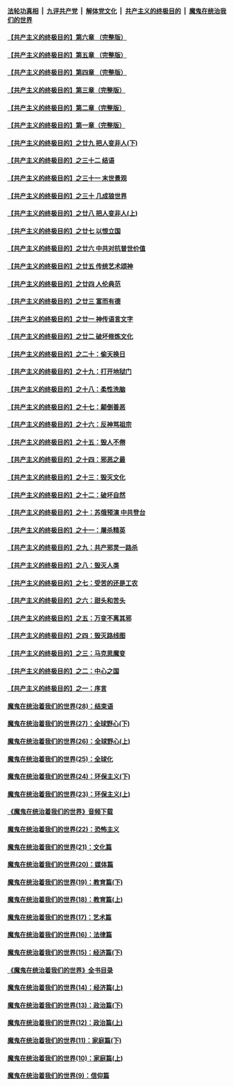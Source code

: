 ####  [法轮功真相](../../../../basic/blob/master/README.md?t=01051613) &nbsp;|&nbsp; [九评共产党](../../../../9ping.md/blob/master/README.md?t=01051613) &nbsp;|&nbsp; [解体党文化](../../../../jtdwh.md/blob/master/README.md?t=01051613)  &nbsp;|&nbsp; [共产主义的终极目的](../../../../gczydzjmd.md/blob/master/README.md?t=01051613) &nbsp;|&nbsp; [魔鬼在统治我们的世界](../../../../mgztzwmdsj.md/blob/master/README.md?t=01051613) 

#### [【共产主义的终极目的】第六章 （完整版）](../pages/nsc422/n11428913.md?t=01051613) 

#### [【共产主义的终极目的】第五章 （完整版）](../pages/nsc422/n11428912.md?t=01051613) 

#### [【共产主义的终极目的】第四章 （完整版）](../pages/nsc422/n11428907.md?t=01051613) 

#### [【共产主义的终极目的】第三章（完整版）](../pages/nsc422/n11428848.md?t=01051613) 

#### [【共产主义的终极目的】第二章（完整版）](../pages/nsc422/n11428831.md?t=01051613) 

#### [【共产主义的终极目的】第一章（完整版）](../pages/nsc422/n11417651.md?t=01051613) 

#### [【共产主义的终极目的】之廿九 把人变非人(下)](../pages/nsc422/n11344140.md?t=01051613) 

#### [【共产主义的终极目的】之三十二 结语](../pages/nsc422/n11360535.md?t=01051613) 

#### [【共产主义的终极目的】之三十一 末世景观](../pages/nsc422/n11351129.md?t=01051613) 

#### [【共产主义的终极目的】之三十 几成狼世界](../pages/nsc422/n11348280.md?t=01051613) 

#### [【共产主义的终极目的】之廿八 把人变非人(上)](../pages/nsc422/n11340492.md?t=01051613) 

#### [【共产主义的终极目的】之廿七 以恨立国](../pages/nsc422/n11336944.md?t=01051613) 

#### [【共产主义的终极目的】之廿六 中共对抗普世价值](../pages/nsc422/n11324785.md?t=01051613) 

#### [【共产主义的终极目的】之廿五 传统艺术颂神](../pages/nsc422/n11296396.md?t=01051613) 

#### [【共产主义的终极目的】之廿四 人伦典范](../pages/nsc422/n11296397.md?t=01051613) 

#### [【共产主义的终极目的】之廿三 富而有德](../pages/nsc422/n11283598.md?t=01051613) 

#### [【共产主义的终极目的】之廿一 神传语言文字](../pages/nsc422/n11263265.md?t=01051613) 

#### [【共产主义的终极目的】之廿二 破坏修炼文化](../pages/nsc422/n11245728.md?t=01051613) 

#### [【共产主义的终极目的】之二十：偷天换日](../pages/nsc422/n11238846.md?t=01051613) 

#### [【共产主义的终极目的】之十九：打开地狱门](../pages/nsc422/n11206376.md?t=01051613) 

#### [【共产主义的终极目的】之十八：柔性洗脑](../pages/nsc422/n11199994.md?t=01051613) 

#### [【共产主义的终极目的】之十七：颠倒善恶](../pages/nsc422/n11179782.md?t=01051613) 

#### [【共产主义的终极目的】之十六：反神骂祖宗](../pages/nsc422/n11166798.md?t=01051613) 

#### [【共产主义的终极目的】之十五：毁人不倦](../pages/nsc422/n11166792.md?t=01051613) 

#### [【共产主义的终极目的】之十四：邪恶之最](../pages/nsc422/n11150249.md?t=01051613) 

#### [【共产主义的终极目的】之十三：毁灭文化](../pages/nsc422/n11135227.md?t=01051613) 

#### [【共产主义的终极目的】之十二：破坏自然](../pages/nsc422/n11135214.md?t=01051613) 

#### [【共产主义的终极目的】之十：苏俄预演 中共登台](../pages/nsc422/n11118424.md?t=01051613) 

#### [【共产主义的终极目的】之十一：屠杀精英](../pages/nsc422/n11118442.md?t=01051613) 

#### [【共产主义的终极目的】之九：共产邪灵一路杀](../pages/nsc422/n11114139.md?t=01051613) 

#### [【共产主义的终极目的】之八：毁灭人类](../pages/nsc422/n11108503.md?t=01051613) 

#### [【共产主义的终极目的】之七：受苦的还是工农](../pages/nsc422/n11101809.md?t=01051613) 

#### [【共产主义的终极目的】之六：甜头和苦头](../pages/nsc422/n11096971.md?t=01051613) 

#### [【共产主义的终极目的】之五：万变不离其邪](../pages/nsc422/n11091285.md?t=01051613) 

#### [【共产主义的终极目的】之四：毁灭路线图](../pages/nsc422/n11086284.md?t=01051613) 

#### [【共产主义的终极目的】之三：马克思魔变](../pages/nsc422/n11061941.md?t=01051613) 

#### [【共产主义的终极目的】之二：中心之国](../pages/nsc422/n11047728.md?t=01051613) 

#### [【共产主义的终极目的】之一：序言](../pages/nsc422/n11086077.md?t=01051613) 

#### [魔鬼在统治着我们的世界(28)：结束语](../pages/nsc422/n10936246.md?t=01051613) 

#### [魔鬼在统治着我们的世界(27)：全球野心(下)](../pages/nsc422/n10928319.md?t=01051613) 

#### [魔鬼在统治着我们的世界(26)：全球野心(上)](../pages/nsc422/n10900318.md?t=01051613) 

#### [魔鬼在统治着我们的世界(25)：全球化](../pages/nsc422/n10788205.md?t=01051613) 

#### [魔鬼在统治着我们的世界(24)：环保主义(下)](../pages/nsc422/n10695307.md?t=01051613) 

#### [魔鬼在统治着我们的世界(23)：环保主义(上)](../pages/nsc422/n10688613.md?t=01051613) 

#### [《魔鬼在统治着我们的世界》音频下载](../pages/nsc422/n10635553.md?t=01051613) 

#### [魔鬼在统治着我们的世界(22)：恐怖主义](../pages/nsc422/n10614727.md?t=01051613) 

#### [魔鬼在统治着我们的世界(21)：文化篇](../pages/nsc422/n10597706.md?t=01051613) 

#### [魔鬼在统治着我们的世界(20)：媒体篇](../pages/nsc422/n10586579.md?t=01051613) 

#### [魔鬼在统治着我们的世界(19)：教育篇(下)](../pages/nsc422/n10564808.md?t=01051613) 

#### [魔鬼在统治着我们的世界(18)：教育篇(上)](../pages/nsc422/n10526970.md?t=01051613) 

#### [魔鬼在统治着我们的世界(17)：艺术篇](../pages/nsc422/n10499093.md?t=01051613) 

#### [魔鬼在统治着我们的世界(16)：法律篇](../pages/nsc422/n10485969.md?t=01051613) 

#### [魔鬼在统治着我们的世界(15)：经济篇(下)](../pages/nsc422/n10469975.md?t=01051613) 

#### [《魔鬼在统治着我们的世界》全书目录](../pages/nsc422/n10464261.md?t=01051613) 

#### [魔鬼在统治着我们的世界(14)：经济篇(上)](../pages/nsc422/n10457370.md?t=01051613) 

#### [魔鬼在统治着我们的世界(13)：政治篇(下)](../pages/nsc422/n10448270.md?t=01051613) 

#### [魔鬼在统治着我们的世界(12)：政治篇(上)](../pages/nsc422/n10444576.md?t=01051613) 

#### [魔鬼在统治着我们的世界(11)：家庭篇(下)](../pages/nsc422/n10440961.md?t=01051613) 

#### [魔鬼在统治着我们的世界(10)：家庭篇(上)](../pages/nsc422/n10435448.md?t=01051613) 

#### [魔鬼在统治着我们的世界(9)：信仰篇](../pages/nsc422/n10432159.md?t=01051613) 

